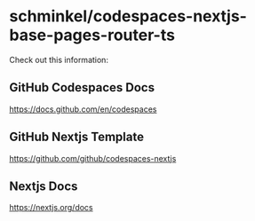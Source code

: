 # schminkel/codespaces-nextjs-base-pages-router-ts

Check out this information:

## GitHub Codespaces Docs
https://docs.github.com/en/codespaces

## GitHub Nextjs Template
https://github.com/github/codespaces-nextjs

## Nextjs Docs
https://nextjs.org/docs


